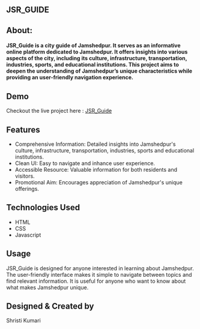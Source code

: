 ## JSR_GUIDE
<h2>About:<br>
  <h4>
    JSR_Guide is a city guide of Jamshedpur.
    It serves as an informative online platform dedicated to Jamshedpur. 
    It offers insights into various aspects of the city, including its culture, infrastructure, transportation, industries, sports, and educational institutions.
    This project aims to deepen the understanding of Jamshedpur’s unique characteristics while providing an user-friendly navigation experience.
  </h4>
</h2>

## Demo
Checkout the live project here : [JSR_Guide](https://jamshedpur-guide-by-shristi-kumari.netlify.app/)

## Features

  <ul>
    <li>
      Comprehensive Information: Detailed insights into Jamshedpur's culture, infrastructure, transportation, industries, sports and educational institutions.
    </li>
    <li>
      Clean UI: Easy to navigate and inhance user experience.
    </li>
    <li>
      Accessible Resource: Valuable information for both residents and visitors.
    </li>
    <li>
      Promotional Aim: Encourages appreciation of Jamshedpur's unique offerings.
    </li>
  </ul>


## Technologies Used
<ul>
  <li>HTML</li>
  <li>CSS</li>
  <li>Javascript</li>
</ul>

## Usage
JSR_Guide is designed for anyone interested in learning about Jamshedpur.
The user-friendly interface makes it simple to navigate between topics and find relevant information.
It is useful for anyone who want to know about what makes Jamshedpur unique.

## Designed & Created by
Shristi Kumari
